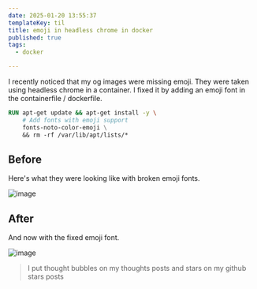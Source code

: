 ```yaml
---
date: 2025-01-20 13:55:37
templateKey: til
title: emoji in headless chrome in docker
published: true
tags:
  - docker

---
```


I recently noticed that my og images were missing emoji.  They were taken using
headless chrome in a container.  I fixed it by adding an emoji font in the
containerfile / dockerfile.

``` Dockerfile
RUN apt-get update && apt-get install -y \
    # Add fonts with emoji support
    fonts-noto-color-emoji \
    && rm -rf /var/lib/apt/lists/*
```

## Before

Here's what they were looking like with broken emoji fonts.

![image](https://dropper.wayl.one/api/file/6e9060f2-0e15-4f22-88b6-b6ec5ddb34de.webp)

## After

And now with the fixed emoji font.

![image](https://dropper.wayl.one/api/file/8ed5e338-50c2-4130-8cce-549ecc802f01.webp)

> I put thought bubbles on my thoughts posts and stars on my github stars posts
